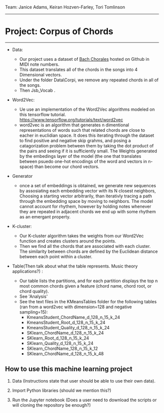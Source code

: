 Team: Janice Adams, Keiran Hozven-Farley, Tori Tomlinson

***
# **Project: Corpus of Chords**
***
 * Data:  
    * Our project uses a dataset of [Bach Chorales](https://github.com/czhuang/JSB-Chorales-dataset) hosted on Github in MIDI note numbers.
    * This dataset translates all of the chords in the songs into 4 Dimensional vectors.
    * Under the folder Data\Corpi, we remove any repeated chords in all of the songs.   
    * Then Jsb_Vocab .  
      
 * Word2Vec:  
    * Ue use an implementation of the Word2Vec algorithms modeled on this tensorflow tutorial.
    https://www.tensorflow.org/tutorials/text/word2vec
    * word2vec is an algorithm that generates n dimentional representations of words such that related chords are close to eacher in
    euclidian space. It does this iterating through the dataset to find positive and negative skip grahms, and posing a catagorization problem between them by taking the dot product of the pairs and seeing if it is sufficiently small. The Weights generated by the embedings layer of the model (the one that translates between psuedo one-hot encodings of the word and vectors in n-space) than become our chord vectors.

 * Generator 
    * once a set of embeddings is obtained, we generate new sequences by assosiating each embedding vector with its N closest         neighbors, Choosing a starting vector arbitrarily, than iterativly tracing a path through the embedding space by moving to neighbors. The model cannot account for rhythem, however by holding notes whenever they are repeated in adjacent chords we end up with some rhythem as an emergant property.

 * K-cluster:  
    * Our K-cluster algorithm takes the weights from our Word2Vec function and creates clusters around the points.  
    * Then we find all the chords that are associated with each cluster. The similarity between chords are defined by the Euclidean distance between each point within a cluster.  
      
 * Table(Then talk about what the table represents. Music theory applications?) :  
   * Our table lists the partitions, and for each partition displays the top n most common chords given a feature (chord name, chord root, or chord quality). 
   * See 'Analysis' 
   * See the text files in the KMeansTables folder for the following tables (ran from a word2vec with dimension=128 and negative sampling=15):
      * KmeansStudent_ChordName_d_128_n_15_k_24
      * KmeansStudent_Root_d_128_n_15_k_24
      * KmeansStudent_Quality_d_128_n_15_k_24
      * SKlearn_ChordName_d_128_n_15_k_24
      * SKlearn_Root_d_128_n_15_k_24
      * SKlearn_Quality_d_128_n_15_k_24
      * SKlearn_ChordName_128_n_15_k_12
      * SKlearn_ChordName_d_128_n_15_k_48
    
## **How to use this machine learning project**  

   1. Data (Instructions state that user should be able to use their own data).  
      
   2. Import Python libraries (should we mention this?)  
   
   3. Run the Jupyter notebook (Does a user need to download the scripts or will cloning the repository be enough?)  
   


##

